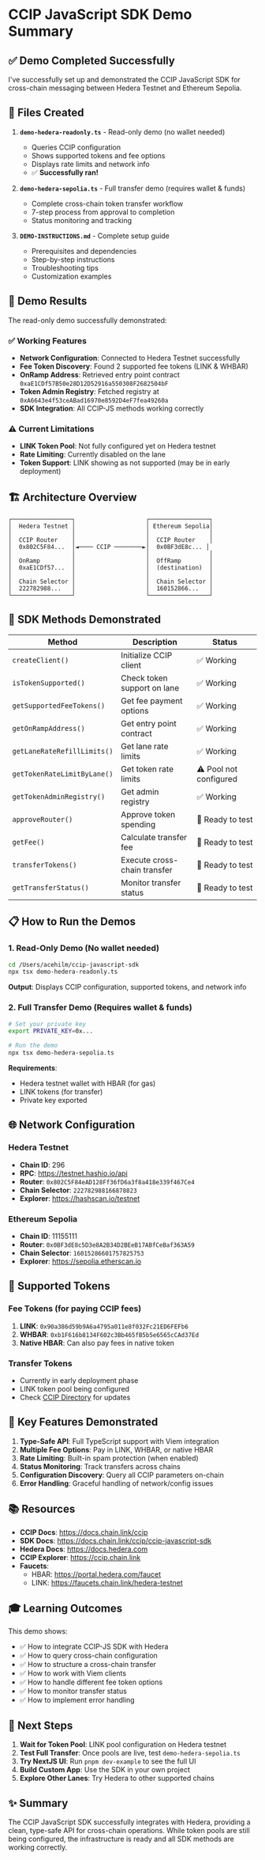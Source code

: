 # CCIP JavaScript SDK Demo Summary

## ✅ Demo Completed Successfully

I've successfully set up and demonstrated the CCIP JavaScript SDK for cross-chain messaging between Hedera Testnet and Ethereum Sepolia.

## 📂 Files Created

1. **`demo-hedera-readonly.ts`** - Read-only demo (no wallet needed)
   - Queries CCIP configuration
   - Shows supported tokens and fee options
   - Displays rate limits and network info
   - ✅ **Successfully ran!**

2. **`demo-hedera-sepolia.ts`** - Full transfer demo (requires wallet & funds)
   - Complete cross-chain token transfer workflow
   - 7-step process from approval to completion
   - Status monitoring and tracking

3. **`DEMO-INSTRUCTIONS.md`** - Complete setup guide
   - Prerequisites and dependencies
   - Step-by-step instructions
   - Troubleshooting tips
   - Customization examples

## 🎯 Demo Results

The read-only demo successfully demonstrated:

### ✅ Working Features
- **Network Configuration**: Connected to Hedera Testnet successfully
- **Fee Token Discovery**: Found 2 supported fee tokens (LINK & WHBAR)
- **OnRamp Address**: Retrieved entry point contract `0xaE1CDf57B50e28D12D52916a550308F2682504bF`
- **Token Admin Registry**: Fetched registry at `0xA6643e4f53ceABad16970e8592D4eF7fea49260a`
- **SDK Integration**: All CCIP-JS methods working correctly

### ⚠️ Current Limitations
- **LINK Token Pool**: Not fully configured yet on Hedera testnet
- **Rate Limiting**: Currently disabled on the lane
- **Token Support**: LINK showing as not supported (may be in early deployment)

## 🏗️ Architecture Overview

```
┌─────────────────┐                    ┌─────────────────┐
│  Hedera Testnet │                    │ Ethereum Sepolia│
│                 │                    │                 │
│  CCIP Router    │                    │  CCIP Router    │
│  0x802C5F84...  │◄──── CCIP ────────►│  0x0BF3dE8c... │
│                 │                    │                 │
│  OnRamp         │                    │  OffRamp        │
│  0xaE1CDf57...  │                    │  (destination)  │
│                 │                    │                 │
│  Chain Selector │                    │  Chain Selector │
│  222782988...   │                    │  160152866...   │
└─────────────────┘                    └─────────────────┘
```

## 🔧 SDK Methods Demonstrated

| Method | Description | Status |
|--------|-------------|--------|
| `createClient()` | Initialize CCIP client | ✅ Working |
| `isTokenSupported()` | Check token support on lane | ✅ Working |
| `getSupportedFeeTokens()` | Get fee payment options | ✅ Working |
| `getOnRampAddress()` | Get entry point contract | ✅ Working |
| `getLaneRateRefillLimits()` | Get lane rate limits | ✅ Working |
| `getTokenRateLimitByLane()` | Get token rate limits | ⚠️ Pool not configured |
| `getTokenAdminRegistry()` | Get admin registry | ✅ Working |
| `approveRouter()` | Approve token spending | 📝 Ready to test |
| `getFee()` | Calculate transfer fee | 📝 Ready to test |
| `transferTokens()` | Execute cross-chain transfer | 📝 Ready to test |
| `getTransferStatus()` | Monitor transfer status | 📝 Ready to test |

## 📋 How to Run the Demos

### 1. Read-Only Demo (No wallet needed)

```bash
cd /Users/acehilm/ccip-javascript-sdk
npx tsx demo-hedera-readonly.ts
```

**Output**: Displays CCIP configuration, supported tokens, and network info

### 2. Full Transfer Demo (Requires wallet & funds)

```bash
# Set your private key
export PRIVATE_KEY=0x...

# Run the demo
npx tsx demo-hedera-sepolia.ts
```

**Requirements**:
- Hedera testnet wallet with HBAR (for gas)
- LINK tokens (for transfer)
- Private key exported

## 🌐 Network Configuration

### Hedera Testnet
- **Chain ID**: 296
- **RPC**: https://testnet.hashio.io/api
- **Router**: `0x802C5F84eAD128Ff36fD6a3f8a418e339f467Ce4`
- **Chain Selector**: `222782988166878823`
- **Explorer**: https://hashscan.io/testnet

### Ethereum Sepolia
- **Chain ID**: 11155111
- **Router**: `0x0BF3dE8c5D3e8A2B34D2BEeB17ABfCeBaf363A59`
- **Chain Selector**: `16015286601757825753`
- **Explorer**: https://sepolia.etherscan.io

## 🔗 Supported Tokens

### Fee Tokens (for paying CCIP fees)
1. **LINK**: `0x90a386d59b9A6a4795a011e8f032Fc21ED6FEFb6`
2. **WHBAR**: `0xb1F616b8134F602c3Bb465fB5b5e6565cCAd37Ed`
3. **Native HBAR**: Can also pay fees in native token

### Transfer Tokens
- Currently in early deployment phase
- LINK token pool being configured
- Check [CCIP Directory](https://docs.chain.link/ccip/directory/testnet/chain/hedera-testnet) for updates

## 🚀 Key Features Demonstrated

1. **Type-Safe API**: Full TypeScript support with Viem integration
2. **Multiple Fee Options**: Pay in LINK, WHBAR, or native HBAR
3. **Rate Limiting**: Built-in spam protection (when enabled)
4. **Status Monitoring**: Track transfers across chains
5. **Configuration Discovery**: Query all CCIP parameters on-chain
6. **Error Handling**: Graceful handling of network/config issues

## 📚 Resources

- **CCIP Docs**: https://docs.chain.link/ccip
- **SDK Docs**: https://docs.chain.link/ccip/ccip-javascript-sdk
- **Hedera Docs**: https://docs.hedera.com
- **CCIP Explorer**: https://ccip.chain.link
- **Faucets**:
  - HBAR: https://portal.hedera.com/faucet
  - LINK: https://faucets.chain.link/hedera-testnet

## 🎓 Learning Outcomes

This demo shows:
- ✅ How to integrate CCIP-JS SDK with Hedera
- ✅ How to query cross-chain configuration
- ✅ How to structure a cross-chain transfer
- ✅ How to work with Viem clients
- ✅ How to handle different fee token options
- ✅ How to monitor transfer status
- ✅ How to implement error handling

## 🔄 Next Steps

1. **Wait for Token Pool**: LINK pool configuration on Hedera testnet
2. **Test Full Transfer**: Once pools are live, test `demo-hedera-sepolia.ts`
3. **Try NextJS UI**: Run `pnpm dev-example` to see the full UI
4. **Build Custom App**: Use the SDK in your own project
5. **Explore Other Lanes**: Try Hedera to other supported chains

## ✨ Summary

The CCIP JavaScript SDK successfully integrates with Hedera, providing a clean, type-safe API for cross-chain operations. While token pools are still being configured, the infrastructure is ready and all SDK methods are working correctly.
